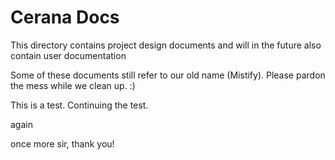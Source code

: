 # Cerana Docs

This directory contains project design documents and will in the future also contain user documentation

Some of these documents still refer to our old name (Mistify). Please pardon the mess while we clean up. :)

This is a test.
Continuing the test.

again

once more sir, thank you!